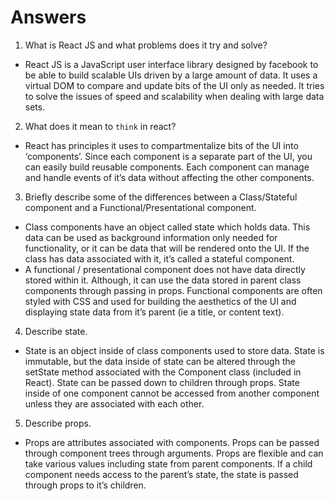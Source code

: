 # Answers

1.  What is React JS and what problems does it try and solve?

- React JS is a JavaScript user interface library designed by facebook to be able to build scalable UIs driven by a large amount of data. It uses a virtual DOM to compare and update bits of the UI only as needed. It tries to solve the issues of speed and scalability when dealing with large data sets.

2.  What does it mean to `think` in react?

- React has principles it uses to compartmentalize bits of the UI into ‘components’. Since each component is a separate part of the UI, you can easily build reusable components. Each component can manage and handle events of it’s data without affecting the other components.

3.  Briefly describe some of the differences between a Class/Stateful component and a Functional/Presentational component.

- Class components have an object called state which holds data. This data can be used as background information only needed for functionality, or it can be data that will be rendered onto the UI. If the class has data associated with it, it’s called a stateful component.
- A functional / presentational component does not have data directly stored within it. Although, it can use the data stored in parent class components through passing in props. Functional components are often styled with CSS and used for building the aesthetics of the UI and displaying state data from it’s parent (ie a title, or content text).

4.  Describe state.

- State is an object inside of class components used to store data. State is immutable, but the data inside of state can be altered through the setState method associated with the Component class (included in React). State can be passed down to children through props. State inside of one component cannot be accessed from another component unless they are associated with each other.

5.  Describe props.

- Props are attributes associated with components. Props can be passed through component trees through arguments. Props are flexible and can take various values including state from parent components. If a child component needs access to the parent’s state, the state is passed through props to it’s children.
